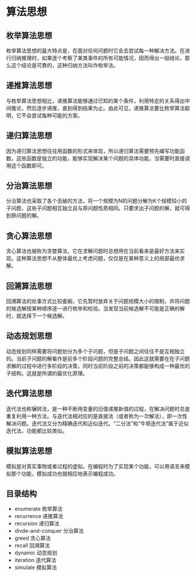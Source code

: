 # 算法思想
## 枚举算法思想
枚举算法思想的最大特点是，在面对任何问题时它会去尝试每一种解决方法。在进行归纳推理时，如果逐个考察了某类事件的所有可能情况，因而得出一般结论，那么这个结论是可靠的，这种归纳方法叫作枚举法。

## 递推算法思想
与枚举算法思想相比，递推算法能够通过已知的某个条件，利用特定的关系得出中间推论，然后逐步递推，直到得到结果为止。由此可见，递推算法要比枚举算法聪明，它不会尝试每种可能的方案。

## 递归算法思想
因为递归算法思想往往用函数的形式来体现，所以递归算法需要预先编写功能函数。这些函数是独立的功能，能够实现解决某个问题的具体功能，当需要时直接调用这个函数即可。

## 分治算法思想
分治算法也采取了各个击破的方法，将一个规模为N的问题分解为K个规模较小的子问题，这些子问题相互独立且与原问题性质相同。只要求出子问题的解，就可得到原问题的解。

## 贪心算法思想
贪心算法也被称为贪婪算法，它在求解问题时总想用在当前看来是最好方法来实现。这种算法思想不从整体最优上考虑问题，仅仅是在某种意义上的局部最优求解。

## 回溯算法思想
回溯算法的处事方式比较委婉，它先暂时放弃关于问题规模大小的限制，并将问题的候选解按某种顺序逐一进行枚举和检验。当发现当前候选解不可能是正确的解时，就选择下一个候选解。

## 动态规划思想
动态规划同样需要将问题划分为多个子问题，但是子问题之间往往不是互相独立的。当前子问题的解看作是前多个阶段问题的完整总结。因此这就需要在在子问题求解的过程中进行多阶段的决策，同时当前阶段之前的决策都能够构成一种最优的子结构。这就是所谓的最优化原理。

## 迭代算法思想
迭代法也称辗转法，是一种不断用变量的旧值递推新值的过程，在解决问题时总是重复利用一种方法。与迭代法相对应的是直接法（或者称为一次解法），即一次性解决问题。迭代法又分为精确迭代和近似迭代。“二分法”和“牛顿迭代法”属于近似迭代法，功能都比较类似。

## 模拟算法思想
模拟是对真实事物或者过程的虚拟。在编程时为了实现某个功能，可以用语言来模拟那个功能，模拟成功也就相应地表示编程成功。


## 目录结构
* enumerate    			枚举算法
* recurrence   			递推算法
* recursion    			递归算法
* divde-and-conquer 	分治算法
* greed					贪心算法
* recall				回溯算法
* dynamic				动态规划
* iteration				迭代算法
* simulate				模拟算法

